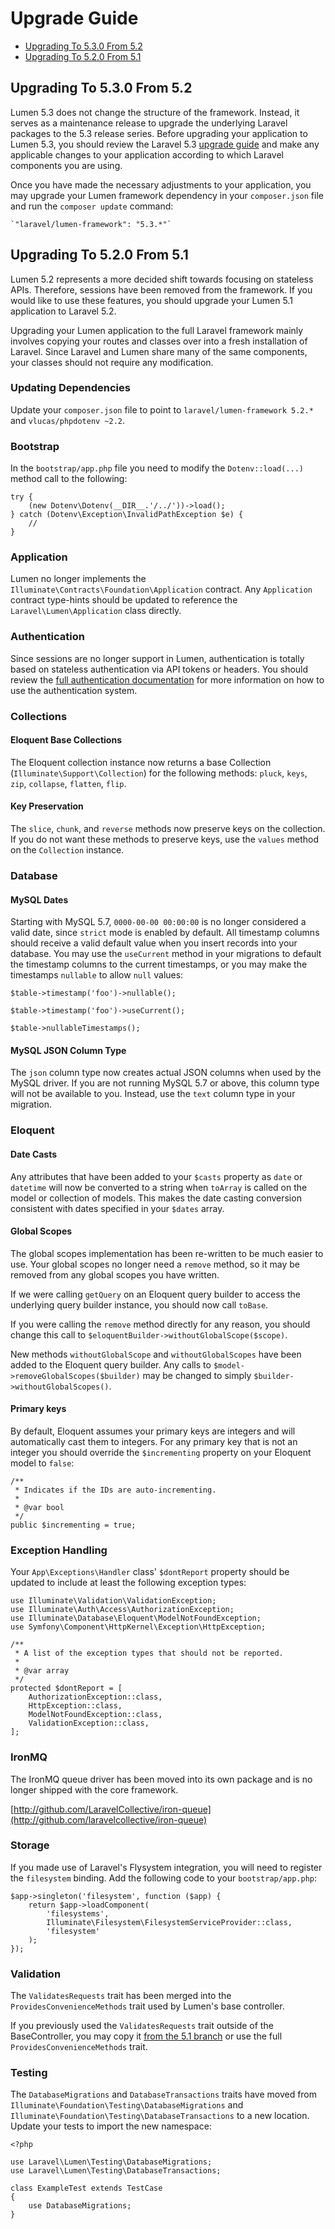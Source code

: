 # Upgrade Guide

- [Upgrading To 5.3.0 From 5.2](#upgrade-5.3.0)
- [Upgrading To 5.2.0 From 5.1](#upgrade-5.2.0)

<a name="upgrade-5.3.0"></a>
## Upgrading To 5.3.0 From 5.2

Lumen 5.3 does not change the structure of the framework. Instead, it serves as a maintenance release to upgrade the underlying Laravel packages to the 5.3 release series. Before upgrading your application to Lumen 5.3, you should review the Laravel 5.3 [upgrade guide](https://laravel.com/docs/5.3/upgrade#upgrade-5.3.0) and make any applicable changes to your application according to which Laravel components you are using.

Once you have made the necessary adjustments to your application, you may upgrade your Lumen framework dependency in your `composer.json` file and run the `composer update` command:

    `"laravel/lumen-framework": "5.3.*"`

<a name="upgrade-5.2.0"></a>
## Upgrading To 5.2.0 From 5.1

Lumen 5.2 represents a more decided shift towards focusing on stateless APIs. Therefore, sessions have been removed from the framework. If you would like to use these features, you should upgrade your Lumen 5.1 application to Laravel 5.2.

Upgrading your Lumen application to the full Laravel framework mainly involves copying your routes and classes over into a fresh installation of Laravel. Since Laravel and Lumen share many of the same components, your classes should not require any modification.

### Updating Dependencies

Update your `composer.json` file to point to `laravel/lumen-framework 5.2.*` and `vlucas/phpdotenv ~2.2`.

### Bootstrap

In the `bootstrap/app.php` file you need to modify the `Dotenv::load(...)` method call to the following:

    try {
        (new Dotenv\Dotenv(__DIR__.'/../'))->load();
    } catch (Dotenv\Exception\InvalidPathException $e) {
        //
    }

### Application

Lumen no longer implements the `Illuminate\Contracts\Foundation\Application` contract.  Any `Application` contract type-hints should be updated to reference the `Laravel\Lumen\Application` class directly.

### Authentication

Since sessions are no longer support in Lumen, authentication is totally based on stateless authentication via API tokens or headers. You should review the [full authentication documentation](/docs/{{version}}/authentication) for more information on how to use the authentication system.

### Collections

#### Eloquent Base Collections

The Eloquent collection instance now returns a base Collection (`Illuminate\Support\Collection`) for the following methods: `pluck`, `keys`, `zip`, `collapse`, `flatten`, `flip`.

#### Key Preservation

The `slice`, `chunk`, and `reverse` methods now preserve keys on the collection. If you do not want these methods to preserve keys, use the `values` method on the `Collection` instance.

### Database

#### MySQL Dates

Starting with MySQL 5.7, `0000-00-00 00:00:00` is no longer considered a valid date, since `strict` mode is enabled by default. All timestamp columns should receive a valid default value when you insert records into your database. You may use the `useCurrent` method in your migrations to default the timestamp columns to the current timestamps, or you may make the timestamps `nullable` to allow `null` values:

    $table->timestamp('foo')->nullable();

    $table->timestamp('foo')->useCurrent();

    $table->nullableTimestamps();

#### MySQL JSON Column Type

The `json` column type now creates actual JSON columns when used by the MySQL driver. If you are not running MySQL 5.7 or above, this column type will not be available to you. Instead, use the `text` column type in your migration.

### Eloquent

#### Date Casts

Any attributes that have been added to your `$casts` property as `date` or `datetime` will now be converted to a string when `toArray` is called on the model or collection of models. This makes the date casting conversion consistent with dates specified in your `$dates` array.

#### Global Scopes

The global scopes implementation has been re-written to be much easier to use. Your global scopes no longer need a `remove` method, so it may be removed from any global scopes you have written.

If we were calling `getQuery` on an Eloquent query builder to access the underlying query builder instance, you should now call `toBase`.

If you were calling the `remove` method directly for any reason, you should change this call to `$eloquentBuilder->withoutGlobalScope($scope)`.

New methods `withoutGlobalScope` and `withoutGlobalScopes` have been added to the Eloquent query builder. Any calls to `$model->removeGlobalScopes($builder)` may be changed to simply `$builder->withoutGlobalScopes()`.

#### Primary keys

By default, Eloquent assumes your primary keys are integers and will automatically cast them to integers. For any primary key that is not an integer you should override the `$incrementing` property on your Eloquent model to `false`:

    /**
     * Indicates if the IDs are auto-incrementing.
     *
     * @var bool
     */
    public $incrementing = true;

### Exception Handling

Your `App\Exceptions\Handler` class' `$dontReport` property should be updated to include at least the following exception types:

    use Illuminate\Validation\ValidationException;
    use Illuminate\Auth\Access\AuthorizationException;
    use Illuminate\Database\Eloquent\ModelNotFoundException;
    use Symfony\Component\HttpKernel\Exception\HttpException;

    /**
     * A list of the exception types that should not be reported.
     *
     * @var array
     */
    protected $dontReport = [
        AuthorizationException::class,
        HttpException::class,
        ModelNotFoundException::class,
        ValidationException::class,
    ];

### IronMQ

The IronMQ queue driver has been moved into its own package and is no longer shipped with the core framework.

[http://github.com/LaravelCollective/iron-queue](http://github.com/laravelcollective/iron-queue)

### Storage

If you made use of Laravel's Flysystem integration, you will need to register the `filesystem` binding. Add the following code to your `bootstrap/app.php`:

    $app->singleton('filesystem', function ($app) {
        return $app->loadComponent(
            'filesystems',
            Illuminate\Filesystem\FilesystemServiceProvider::class,
            'filesystem'
        );
    });

### Validation

The `ValidatesRequests` trait has been merged into the `ProvidesConvenienceMethods` trait used by Lumen's base controller.

If you previously used the `ValidatesRequests` trait outside of the BaseController, you may copy it [from the 5.1 branch](https://github.com/laravel/lumen-framework/blob/5.1/src/Routing/ValidatesRequests.php) or use the full `ProvidesConvenienceMethods` trait.

### Testing

The `DatabaseMigrations` and `DatabaseTransactions` traits have moved from `Illuminate\Foundation\Testing\DatabaseMigrations` and `Illuminate\Foundation\Testing\DatabaseTransactions` to a new location. Update your tests to import the new namespace:

    <?php

    use Laravel\Lumen\Testing\DatabaseMigrations;
    use Laravel\Lumen\Testing\DatabaseTransactions;

    class ExampleTest extends TestCase
    {
        use DatabaseMigrations;
    }
